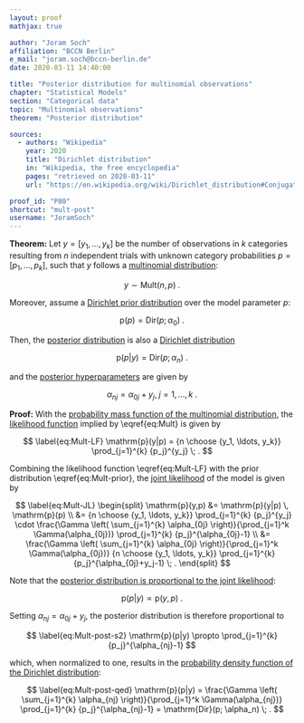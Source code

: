 ```yaml
---
layout: proof
mathjax: true

author: "Joram Soch"
affiliation: "BCCN Berlin"
e_mail: "joram.soch@bccn-berlin.de"
date: 2020-03-11 14:40:00

title: "Posterior distribution for multinomial observations"
chapter: "Statistical Models"
section: "Categorical data"
topic: "Multinomial observations"
theorem: "Posterior distribution"

sources:
  - authors: "Wikipedia"
    year: 2020
    title: "Dirichlet distribution"
    in: "Wikipedia, the free encyclopedia"
    pages: "retrieved on 2020-03-11"
    url: "https://en.wikipedia.org/wiki/Dirichlet_distribution#Conjugate_to_categorical/multinomial"

proof_id: "P80"
shortcut: "mult-post"
username: "JoramSoch"
---
```



**Theorem:** Let $y = [y_1, \ldots, y_k]$ be the number of observations in $k$ categories resulting from $n$ independent trials with unknown category probabilities $p = [p_1, \ldots, p_k]$, such that $y$ follows a [multinomial distribution](/D/mult):

$$ \label{eq:Mult}
y \sim \mathrm{Mult}(n,p) \; .
$$

Moreover, assume a [Dirichlet prior distribution](/P/mult-prior) over the model parameter $p$:

$$ \label{eq:Mult-prior}
\mathrm{p}(p) = \mathrm{Dir}(p; \alpha_0) \; .
$$

Then, the [posterior distribution](/D/post) is also a [Dirichlet distribution](/D/dir)

$$ \label{eq:Mult-post}
\mathrm{p}(p|y) = \mathrm{Dir}(p; \alpha_n) \; .
$$

and the [posterior hyperparameters](/D/post) are given by

$$ \label{eq:Mult-post-par}
\alpha_{nj} = \alpha_{0j} + y_j, \; j = 1,\ldots,k \; .
$$


**Proof:** With the [probability mass function of the multinomial distribution](/P/mult-pmf), the [likelihood function](/D/lf) implied by \eqref{eq:Mult} is given by

$$ \label{eq:Mult-LF}
\mathrm{p}(y|p) = {n \choose {y_1, \ldots, y_k}} \prod_{j=1}^{k} {p_j}^{y_j} \; .
$$

Combining the likelihood function \eqref{eq:Mult-LF} with the prior distribution \eqref{eq:Mult-prior}, the [joint likelihood](/D/jl) of the model is given by

$$ \label{eq:Mult-JL}
\begin{split}
\mathrm{p}(y,p) &= \mathrm{p}(y|p) \, \mathrm{p}(p) \\
&= {n \choose {y_1, \ldots, y_k}} \prod_{j=1}^{k} {p_j}^{y_j} \cdot \frac{\Gamma \left( \sum_{j=1}^{k} \alpha_{0j} \right)}{\prod_{j=1}^k \Gamma(\alpha_{0j})} \prod_{j=1}^{k} {p_j}^{\alpha_{0j}-1} \\
&= \frac{\Gamma \left( \sum_{j=1}^{k} \alpha_{0j} \right)}{\prod_{j=1}^k \Gamma(\alpha_{0j})} {n \choose {y_1, \ldots, y_k}} \prod_{j=1}^{k} {p_j}^{\alpha_{0j}+y_j-1} \; .
\end{split}
$$

Note that the [posterior distribution is proportional to the joint likelihood](/P/post-jl):

$$ \label{eq:Mult-post-s1}
\mathrm{p}(p|y) \propto \mathrm{p}(y,p) \; .
$$

Setting $\alpha_{nj} = \alpha_{0j} + y_j$, the posterior distribution is therefore proportional to

$$ \label{eq:Mult-post-s2}
\mathrm{p}(p|y) \propto \prod_{j=1}^{k} {p_j}^{\alpha_{nj}-1}
$$

which, when normalized to one, results in the [probability density function of the Dirichlet distribution](/P/dir-pdf):

$$ \label{eq:Mult-post-qed}
\mathrm{p}(p|y) = \frac{\Gamma \left( \sum_{j=1}^{k} \alpha_{nj} \right)}{\prod_{j=1}^k \Gamma(\alpha_{nj})} \prod_{j=1}^{k} {p_j}^{\alpha_{nj}-1} = \mathrm{Dir}(p; \alpha_n) \; .
$$